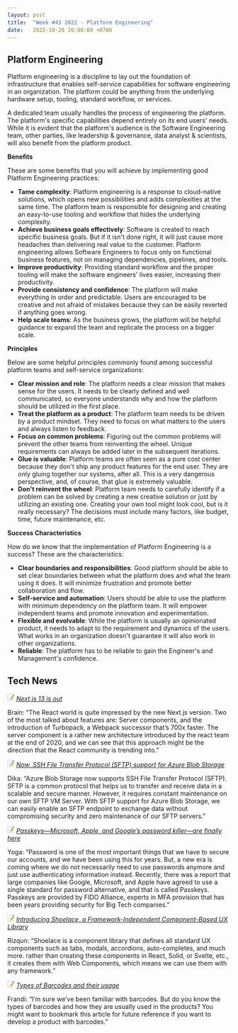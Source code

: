 ```yaml
---
layout: post
title:  "Week #43 2022 - Platform Engineering"
date:   2022-10-28 20:00:00 +0700
---
```


## Platform Engineering

Platform engineering is a discipline to lay out the foundation of infrastructure that enables self-service capabilities for software engineering in an organization. The platform could be anything from the underlying hardware setup, tooling, standard workflow, or services.

A dedicated team usually handles the process of engineering the platform. The platform's specific capabilities depend entirely on its end users' needs. While it is evident that the platform's audience is the Software Engineering team, other parties, like leadership & governance, data analyst & scientists, will also benefit from the platform product.

__Benefits__

These are some benefits that you will achieve by implementing good Platform Engineering practices:

- **Tame complexity**: Platform engineering is a response to cloud-native solutions, which opens new possibilities and adds complexities at the same time. The platform team is responsible for designing and creating an easy-to-use tooling and workflow that hides the underlying complexity.
- **Achieve business goals effectively**: Software is created to reach specific business goals. But if it isn't done right, it will just cause more headaches than delivering real value to the customer. Platform engineering allows Software Engineers to focus only on functional business features, not on managing dependencies, pipelines, and tools.
- **Improve productivity**: Providing standard workflow and the proper tooling will make the software engineers' lives easier, increasing their productivity.
- **Provide consistency and confidence**: The platform will make everything in order and predictable. Users are encouraged to be creative and not afraid of mistakes because they can be easily reverted if anything goes wrong.
- **Help scale teams**: As the business grows, the platform will be helpful guidance to expand the team and replicate the process on a bigger scale.

__Principles__

Below are some helpful principles commonly found among successful platform teams and self-service organizations:

- **Clear mission and role**: The platform needs a clear mission that makes sense for the users. It needs to be clearly defined and well communicated, so everyone understands why and how the platform should be utilized in the first place.
- **Treat the platform as a product**: The platform team needs to be driven by a product mindset. They need to focus on what matters to the users and always listen to feedback.
- **Focus on common problems**: Figuring out the common problems will prevent the other teams from reinventing the wheel. Unique requirements can always be added later in the subsequent iterations.
- **Glue is valuable**: Platform teams are often seen as a pure cost center because they don't ship any product features for the end user. They are only gluing together our systems, after all. This is a very dangerous perspective, and, of course, that glue is extremely valuable.
- **Don't reinvent the wheel**: Platform team needs to carefully identify if a problem can be solved by creating a new creative solution or just by utilizing an existing one. Creating your own tool might look cool, but is it really necessary? The decisions must include many factors, like budget, time, future maintenance, etc.

__Success Characteristics__

How do we know that the implementation of Platform Engineering is a success? These are the characteristics:

- **Clear boundaries and responsibilities**: Good platform should be able to set clear boundaries between what the platform does and what the team using it does. It will minimize frustration and promote better collaboration and flow.
- **Self-service and automation**: Users should be able to use the platform with minimum dependency on the platform team. It will empower independent teams and promote innovation and experimentation.
- **Flexible and evolvable**: While the platform is usually an opinionated product, it needs to adapt to the requirement and dynamics of the users. What works in an organization doesn't guarantee it will also work in other organizations.
- **Reliable**: The platform has to be reliable to gain the Engineer's and Management's confidence.

## Tech News

![memo](/assets/images/memo16.png) *[Next.js 13 is out](https://nextjs.org/blog/next-13)*

Brain: “The React world is quite impressed by the new Next.js version. Two of the most talked about features are: Server components, and the introduction of Turbopack, a Webpack successor that’s 700x faster. The server component is a rather new architecture introduced by the react team at the end of 2020, and we can see that this approach might be the direction that the React community is trending into.”

![memo](/assets/images/memo16.png) *[Now, SSH File Transfer Protocol (SFTP) support for Azure Blob Storage](https://azure.microsoft.com/en-us/blog/leverage-sftp-support-for-azure-blob-storage-to-build-a-unified-data-lake/)*

Dika: “Azure Blob Storage now supports SSH File Transfer Protocol (SFTP). SFTP is a common protocol that helps us to transfer and receive data in a scalable and secure manner. However, it requires constant maintenance on our own SFTP VM Server. With SFTP support for Azure Blob Storage, we can easily enable an SFTP endpoint to exchange data without compromising security and zero maintenance of our SFTP servers.”

![memo](/assets/images/memo16.png) *[Passkeys—Microsoft, Apple, and Google’s password killer—are finally here](https://arstechnica.com/information-technology/2022/10/passkeys-microsoft-apple-and-googles-password-killer-are-finally-here/)*

Yoga: “Password is one of the most important things that we have to secure our accounts, and we have been using this for years. But, a new era is coming where we do not necessarily need to use passwords anymore and just use authenticating information instead. Recently, there was a report that large companies like Google, Microsoft, and Apple have agreed to use a single standard for password alternative, and that is called Passkeys. Passkeys are provided by FIDO Alliance, experts in MFA provision that has been years providing security for Big Tech companies.”

![memo](/assets/images/memo16.png) *[Introducing Shoelace, a Framework-Independent Component-Based UX Library](https://css-tricks.com/shoelace-component-frameowrk-introduction/)*

Rizqun: “Shoelace is a component library that defines all standard UX components such as tabs, modals, accordions, auto-completes, and much more. rather than creating these components in React, Solid, or Svelte, etc., it creates them with Web Components, which means we can use them with any framework.”

![memo](/assets/images/memo16.png) *[Types of Barcodes and their usage](https://scanbot.io/blog/types-of-barcodes/)*

Frandi: “I’m sure we’ve been familiar with barcodes. But do you know the types of barcodes and how they are usually used in the products? You might want to bookmark this article for future reference if you want to develop a product with barcodes.”

